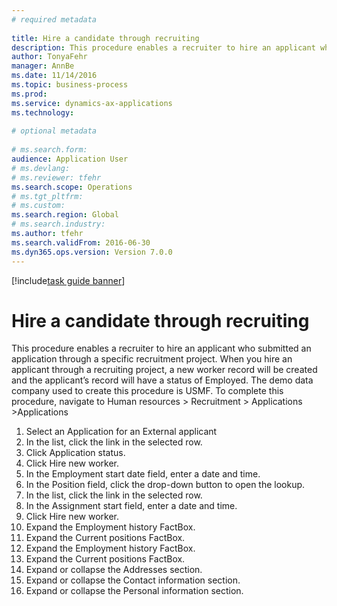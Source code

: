 ```yaml
--- 
# required metadata 
 
title: Hire a candidate through recruiting
description: This procedure enables a recruiter to hire an applicant who submitted an application through a specific recruitment project. 
author: TonyaFehr 
manager: AnnBe 
ms.date: 11/14/2016
ms.topic: business-process 
ms.prod:  
ms.service: dynamics-ax-applications 
ms.technology:  
 
# optional metadata 
 
# ms.search.form:   
audience: Application User 
# ms.devlang:  
# ms.reviewer: tfehr 
ms.search.scope: Operations 
# ms.tgt_pltfrm:  
# ms.custom:  
ms.search.region: Global
# ms.search.industry: 
ms.author: tfehr 
ms.search.validFrom: 2016-06-30 
ms.dyn365.ops.version: Version 7.0.0 
---
```


[!include[task guide banner](../../includes/task-guide-banner.md)]

# Hire a candidate through recruiting

This procedure enables a recruiter to hire an applicant who submitted an application through a specific recruitment project. When you hire an applicant through a recruiting project, a new worker record will be created and the applicant’s record will have a status of Employed. The demo data company used to create this procedure is USMF. To complete this procedure, navigate to Human resources > Recruitment > Applications >Applications 

1. Select an Application for an External applicant
2. In the list, click the link in the selected row.
3. Click Application status.
4. Click Hire new worker.
5. In the Employment start date field, enter a date and time.
6. In the Position field, click the drop-down button to open the lookup.
7. In the list, click the link in the selected row.
8. In the Assignment start field, enter a date and time.
9. Click Hire new worker.
10. Expand the Employment history FactBox.
11. Expand the Current positions FactBox.
12. Expand the Employment history FactBox.
13. Expand the Current positions FactBox.
14. Expand or collapse the Addresses section.
15. Expand or collapse the Contact information section.
16. Expand or collapse the Personal information section.

